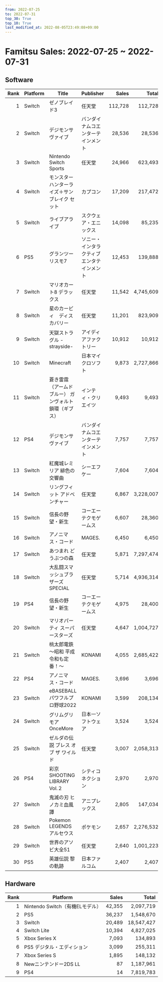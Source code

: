 ```yaml
---
from: 2022-07-25
to: 2022-07-31
top_30: True
top_10: True
last_modified_at: 2022-08-05T23:49:08+09:00
---
```

# Famitsu Sales: 2022-07-25 ~ 2022-07-31
## Software
| Rank | Platform | Title | Publisher | Sales | Total | Rate | New |
| -: | -- | -- | -- | -: | -: | -: | -- |
| 1 | Switch | ゼノブレイド3 | 任天堂 | 112,728 | 112,728 | 60% | **New** |
| 2 | Switch | デジモンサヴァイブ | バンダイナムコエンターテインメント | 28,536 | 28,536 | 40% | **New** |
| 3 | Switch | Nintendo Switch Sports | 任天堂 | 24,966 | 623,493 | 20% |  |
| 4 | Switch | モンスターハンターライズ＋サンブレイク セット | カプコン | 17,209 | 217,472 | 20% |  |
| 5 | Switch | ライブアライブ | スクウェア・エニックス | 14,098 | 85,235 | 40% |  |
| 6 | PS5 | グランツーリスモ7 | ソニー・インタラクティブエンタテインメント | 12,453 | 139,888 | 20% |  |
| 7 | Switch | マリオカート8 デラックス | 任天堂 | 11,542 | 4,745,609 | 20% |  |
| 8 | Switch | 星のカービィ　ディスカバリー | 任天堂 | 11,201 | 823,909 | 20% |  |
| 9 | Switch | 天獄ストラグル -strayside- | アイディアファクトリー | 10,912 | 10,912 | 40% | **New** |
| 10 | Switch | Minecraft | 日本マイクロソフト | 9,873 | 2,727,866 | 20% |  |
| 11 | Switch | 蒼き雷霆（アームドブルー） ガンヴォルト 鎖環（ギブス） | インティ・クリエイツ | 9,493 | 9,493 | 40% | **New** |
| 12 | PS4 | デジモンサヴァイブ | バンダイナムコエンターテインメント | 7,757 | 7,757 | 40% | **New** |
| 13 | Switch | 紅魔城レミリア 緋色の交響曲 | シーエフケー | 7,604 | 7,604 | 60% | **New** |
| 14 | Switch | リングフィット アドベンチャー | 任天堂 | 6,867 | 3,228,007 | 20% |  |
| 15 | Switch | 信長の野望・新生 | コーエーテクモゲームス | 6,607 | 28,360 | 40% |  |
| 16 | Switch | アノニマス・コード | MAGES. | 6,450 | 6,450 | 60% | **New** |
| 17 | Switch | あつまれ どうぶつの森 | 任天堂 | 5,871 | 7,297,474 | 20% |  |
| 18 | Switch | 大乱闘スマッシュブラザーズ SPECIAL | 任天堂 | 5,714 | 4,936,314 | 20% |  |
| 19 | PS4 | 信長の野望・新生 | コーエーテクモゲームス | 4,975 | 28,400 | 40% |  |
| 20 | Switch | マリオパーティ スーパースターズ | 任天堂 | 4,647 | 1,004,727 | 20% |  |
| 21 | Switch | 桃太郎電鉄 〜昭和 平成 令和も定番！〜 | KONAMI | 4,055 | 2,685,422 | 20% |  |
| 22 | PS4 | アノニマス・コード | MAGES. | 3,696 | 3,696 | 60% | **New** |
| 23 | Switch | eBASEBALLパワフルプロ野球2022 | KONAMI | 3,599 | 208,134 | 20% |  |
| 24 | Switch | グリムグリモア OnceMore | 日本一ソフトウェア | 3,524 | 3,524 | 60% | **New** |
| 25 | Switch | ゼルダの伝説 ブレス オブ ザ ワイルド | 任天堂 | 3,007 | 2,058,313 | 20% |  |
| 26 | PS4 | 彩京 SHOOTING LIBRARY Vol.２ | シティコネクション | 2,970 | 2,970 | 40% | **New** |
| 27 | Switch | 鬼滅の刃 ヒノカミ血風譚 | アニプレックス | 2,805 | 147,034 | 20% |  |
| 28 | Switch | Pokemon LEGENDS アルセウス | ポケモン | 2,657 | 2,276,532 | 20% |  |
| 29 | Switch | 世界のアソビ大全51 | 任天堂 | 2,640 | 1,001,223 | 20% |  |
| 30 | PS5 | 英雄伝説 黎の軌跡 | 日本ファルコム | 2,407 | 2,407 | 40% | **New** |

## Hardware
| Rank | Platform | Sales | Total |
| -: | -- | -: | -: |
| 1 | Nintendo Switch（有機ELモデル） | 42,355 | 2,097,719 |
| 2 | PS5 | 36,237 | 1,548,670 |
| 3 | Switch | 20,489 | 18,547,427 |
| 4 | Switch Lite | 10,394 | 4,827,025 |
| 5 | Xbox Series X | 7,093 | 134,893 |
| 6 | PS5 デジタル・エディション | 3,099 | 255,311 |
| 7 | Xbox Series S | 1,895 | 148,132 |
| 8 | Newニンテンドー2DS LL | 87 | 1,187,961 |
| 9 | PS4 | 14 | 7,819,783 |